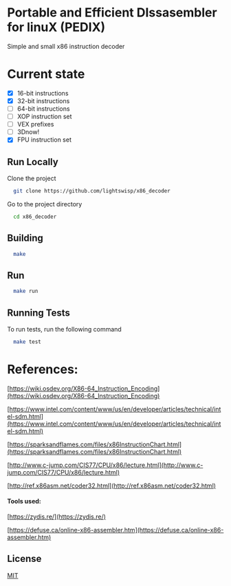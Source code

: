 
# Portable and Efficient DIssasembler for linuX (PEDIX)
Simple and small x86 instruction decoder

# Current state
- [x]  16-bit instructions
- [x]  32-bit instructions
- [ ]  64-bit instructions
- [ ]  XOP instruction set 
- [ ]  VEX prefixes 
- [ ]  3Dnow!
- [x]  FPU instruction set 

## Run Locally

Clone the project

```bash
  git clone https://github.com/lightswisp/x86_decoder
```

Go to the project directory

```bash
  cd x86_decoder
```


## Building


```bash
  make
```

## Run

```bash
  make run
```


## Running Tests

To run tests, run the following command

```bash
  make test
```

# References:

[https://wiki.osdev.org/X86-64_Instruction_Encoding](https://wiki.osdev.org/X86-64_Instruction_Encoding)

[https://www.intel.com/content/www/us/en/developer/articles/technical/intel-sdm.html](https://www.intel.com/content/www/us/en/developer/articles/technical/intel-sdm.html)

[https://sparksandflames.com/files/x86InstructionChart.html](https://sparksandflames.com/files/x86InstructionChart.html)

[http://www.c-jump.com/CIS77/CPU/x86/lecture.html](http://www.c-jump.com/CIS77/CPU/x86/lecture.html)

[http://ref.x86asm.net/coder32.html](http://ref.x86asm.net/coder32.html)

#### Tools used:

[https://zydis.re/](https://zydis.re/)

[https://defuse.ca/online-x86-assembler.htm](https://defuse.ca/online-x86-assembler.htm)

## License

[MIT](https://choosealicense.com/licenses/mit/)


